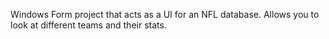 Windows Form project that acts as a UI for an NFL database. Allows you to look at different teams and their stats.
